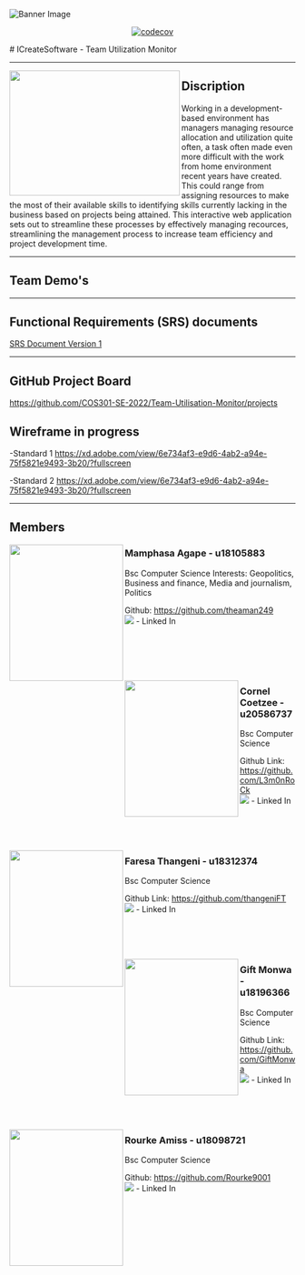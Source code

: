 ![Banner Image](https://user-images.githubusercontent.com/94779890/166801515-c389fa13-d875-47e8-8568-c3b5c72f0270.jpg)

  <!-- PROJECT SHIELDS -->
<div align="center">
 
[![codecov](https://codecov.io/gh/COS301-SE-2022/Team-Utilisation-Monitor/branch/main/graph/badge.svg?token=QOWDFJMH6S)](https://codecov.io/gh/COS301-SE-2022/Team-Utilisation-Monitor)

</div>
# ICreateSoftware - Team Utilization Monitor
<hr>

<p>
  <img width="300" height="220" align='left' src="https://user-images.githubusercontent.com/94779890/166801809-9087731b-07a8-4bc6-977a-771ba46db29a.jpg">
</p>

## Discription
Working in a development-based environment has managers managing resource allocation and utilization quite often, a task often made even more difficult with the work from home environment recent years have created. This could range from assigning resources to make the most of their available skills to identifying skills currently lacking in the business based on projects being attained. This interactive web application sets out to streamline these processes by effectively managing recources, streamlining the management process to increase team efficiency and project development time.

<hr>

## Team Demo's

<hr>

## Functional Requirements (SRS) documents
[SRS Document Version 1](https://docs.google.com/document/d/1qziLfMdrk4VatidfoaDBBOwq6CvoaYXD0Wte4zY6O3g/edit?usp=sharing)
<hr>

## GitHub Project Board
https://github.com/COS301-SE-2022/Team-Utilisation-Monitor/projects

## Wireframe in progress
-Standard 1
https://xd.adobe.com/view/6e734af3-e9d6-4ab2-a94e-75f5821e9493-3b20/?fullscreen

-Standard 2
https://xd.adobe.com/view/6e734af3-e9d6-4ab2-a94e-75f5821e9493-3b20/?fullscreen

<hr>

## Members

<p>
  <img width="200" height="240" align='left' src="https://user-images.githubusercontent.com/94779890/168178087-d4cdae8f-2cef-408f-a779-90733cedc0f8.jpg">
</p>

### Mamphasa Agape - u18105883
Bsc Computer Science
Interests: Geopolitics, Business and finance, Media and journalism, Politics

Github: https://github.com/theaman249
<br>
[![](https://img.utdstc.com/icon/3c3/023/3c30232730dafce72dcc24328f4c95f6096b3b60c0049eb895f8a455bc33a71b:25)](https://www.linkedin.com/in/agape-mamphasa-9675081b4/) - Linked In

<br>
<br>
<br>
<br>

<p>
  <img width="200" height="240" align='left' src="https://user-images.githubusercontent.com/94779890/168178825-b5d77d99-ba4f-41f8-b325-8935c7239d39.jpg">
</p>

### Cornel Coetzee - u20586737
Bsc Computer Science

Github Link: https://github.com/L3m0nRoCk
<br>
[![](https://img.utdstc.com/icon/3c3/023/3c30232730dafce72dcc24328f4c95f6096b3b60c0049eb895f8a455bc33a71b:25)](https://www.linkedin.com/in/cornelcoetzee/) - Linked In

<br>
<br>
<br>

<p>
  <img width="200" height="240" align='left' src="https://user-images.githubusercontent.com/94779890/168178877-ee1ab2f6-866e-4bc1-824e-a87b448a7a3b.jpg">
</p>

### Faresa Thangeni - u18312374
Bsc Computer Science

Github Link: https://github.com/thangeniFT
<br>
[![](https://img.utdstc.com/icon/3c3/023/3c30232730dafce72dcc24328f4c95f6096b3b60c0049eb895f8a455bc33a71b:25)](https://linkedin.com/in/faresa-thangeni-878991211) - Linked In

<br>
<br>
<br>

<p>
  <img width="200" height="240" align='left' src="https://user-images.githubusercontent.com/94779890/168178901-539a058f-6444-41e3-8dc3-7b20d61f266b.jpg">
</p>

### Gift Monwa - u18196366
Bsc Computer Science

Github Link: https://github.com/GiftMonwa
<br>
[![](https://img.utdstc.com/icon/3c3/023/3c30232730dafce72dcc24328f4c95f6096b3b60c0049eb895f8a455bc33a71b:25)](https://www.linkedin.com/in/gift-monwa-856513196/) - Linked In

<br>
<br>
<br>

<p>
  <img width="200" height="240" align='left' src="https://user-images.githubusercontent.com/94779890/168178927-1b4ac793-73d6-406c-aa5b-f755e61e36a9.jpg">
</p>

### Rourke Amiss - u18098721
Bsc Computer Science

Github: https://github.com/Rourke9001
<br>
[![](https://img.utdstc.com/icon/3c3/023/3c30232730dafce72dcc24328f4c95f6096b3b60c0049eb895f8a455bc33a71b:25)](https://www.linkedin.com/in/rourke-amiss-73b983a7/) - Linked In
